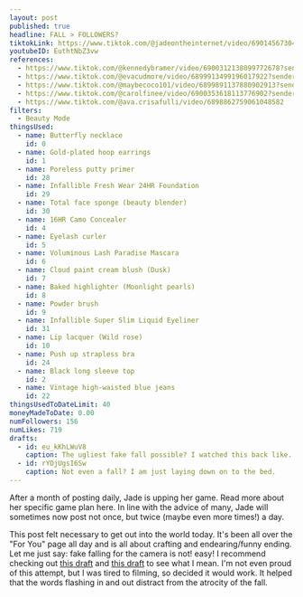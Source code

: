 ```yaml
---
layout: post
published: true
headline: FALL > FOLLOWERS?
tiktokLink: https://www.tiktok.com/@jadeontheinternet/video/6901456730446712069?sender_device=pc&sender_web_id=6891999718790268421&is_from_webapp=1
youtubeID: EuthtNbZ3vw
references:
  - https://www.tiktok.com/@kennedybramer/video/6900312138099772678?sender_device=pc&sender_web_id=6891999718790268421&is_from_webapp=1
  - https://www.tiktok.com/@evacudmore/video/6899913499196017922?sender_device=pc&sender_web_id=6891999718790268421&is_from_webapp=1
  - https://www.tiktok.com/@maybecoco101/video/6899891137880902913?sender_device=pc&sender_web_id=6891999718790268421&is_from_webapp=1
  - https://www.tiktok.com/@carolfinee/video/6900353618113776902?sender_device=pc&sender_web_id=6891999718790268421&is_from_webapp=1
  - https://www.tiktok.com/@ava.crisafulli/video/6898862759061048582
filters:
  - Beauty Mode
thingsUsed:
  - name: Butterfly necklace
    id: 0
  - name: Gold-plated hoop earrings
    id: 1
  - name: Poreless putty primer
    id: 28
  - name: Infallible Fresh Wear 24HR Foundation
    id: 29
  - name: Total face sponge (beauty blender)
    id: 30
  - name: 16HR Camo Concealer
    id: 4
  - name: Eyelash curler
    id: 5
  - name: Voluminous Lash Paradise Mascara
    id: 6
  - name: Cloud paint cream blush (Dusk)
    id: 7
  - name: Baked highlighter (Moonlight pearls)
    id: 8
  - name: Powder brush
    id: 9
  - name: Infallible Super Slim Liquid Eyeliner
    id: 31
  - name: Lip lacquer (Wild rose)
    id: 10
  - name: Push up strapless bra
    id: 24
  - name: Black long sleeve top
    id: 2
  - name: Vintage high-waisted blue jeans
    id: 22
thingsUsedToDateLimit: 40
moneyMadeToDate: 0.00
numFollowers: 156
numLikes: 719
drafts:
  - id: eu_kKhLWuV8
    caption: The ugliest fake fall possible? I watched this back like... what the fuck.
  - id: rYDjUgsI6Sw
    caption: Not even a fall? I am just laying down on to the bed.
---
```


After a month of posting daily, Jade is upping her game. Read more about her specific game plan here. In line with the advice of many, Jade will sometimes now post not once, but twice (maybe even more times!) a day.

This post felt necessary to get out into the world today. It's been all over the "For You" page all day and is all about crafting and endearing/funny ending. Let me just say: fake falling for the camera is not! easy! I recommend checking out [this draft](https://www.youtube.com/watch?v=eu_kKhLWuV8) and [this draft](https://www.youtube.com/watch?v=rYDjUgsI6Sw) to see what I mean. I'm not even proud of this attempt, but I was tired to filming, so decided it would work. It helped that the words flashing in and out distract from the atrocity of the fall.
